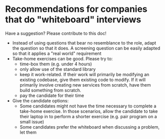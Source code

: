 # Recommendations for companies that do "whiteboard" interviews

Have a suggestion? Please contribute to this doc!

- Instead of using questions that bear no resemblance to the role, adapt the question so that it does. A screening question can be easily adapted so that it applies a "real world" requirement
- Take-home exercises can be good. Please try to:
  - time-box them (e.g. under 4 hours)
  - only allow use of the standard library
  - keep it work-related. If their work will primarily be modifying an existing codebase, give them existing code to modify. If it will primarily involve creating new services from scratch, have them build something from scratch.
  - pay the candidate for their time
- Give the candidate options:
  - Some candidates might not have the time necessary to complete a take-home exercise. In those scenarios, allow the candidate to take their laptop in to perform a shorter exercise (e.g. pair program on a small issue)
  - Some candidates prefer the whiteboard when discussing a problem, let them
